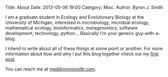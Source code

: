 Title: About
Date: 2013-05-06 19:00
Category: Misc.
Author: Byron J. Smith

<span itemscope itemtype="http://data-vocabulary.org/Person">
  I am a <span itemprop="jobTitle">graduate student</span> in
  <span itemprop="affiliation" itemscope itemtype="http://data-vocabulary.org/Organization">
    <span itemprop="department">Ecology and Evolutionary Biology</span> at the
    <span itemprop="name">University of Michigan</span>,
  </span>
  interested in
  <span>microbiology, microbial ecology, mathematical ecology,
  bioinformatics, metagenomics, software development, technology,
  python</span>...
  Basically I'm your generic guy-with-a-blog.

  I intend to write about all of these things at some point or another.
  For more information about how and why I put this blog together check out my
  [first post](../initial-commit.html).

  You can reach me at
  <a itemprop="email" href=mailto:me@byronjsmith.com>me@byronjsmith.com</a>.
</span>

